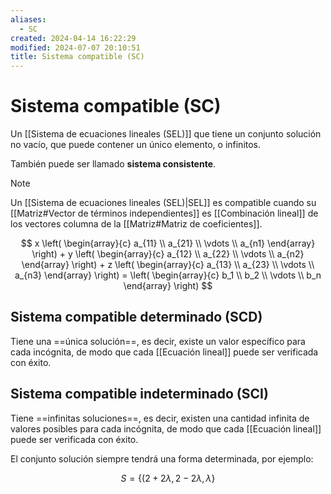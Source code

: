 ```yaml
---
aliases:
  - SC
created: 2024-04-14 16:22:29
modified: 2024-07-07 20:10:51
title: Sistema compatible (SC)
---
```


# Sistema compatible (SC)

Un [[Sistema de ecuaciones lineales (SEL)]] que tiene un conjunto solución no vacío, que puede contener un único elemento, o infinitos.

También puede ser llamado **sistema consistente**.

>[!note]
>Un [[Sistema de ecuaciones lineales (SEL)|SEL]] es compatible cuando su [[Matriz#Vector de términos independientes]] es [[Combinación lineal]] de los vectores columna de la [[Matriz#Matriz de coeficientes]].
>
>$$
>x \left( 
>    \begin{array}{c}
>        a_{11} \\
>        a_{21} \\
>        \vdots \\
>        a_{n1}
>    \end{array} 
>\right) +
>y \left( 
>    \begin{array}{c}
>        a_{12} \\
>        a_{22} \\
>        \vdots \\
>        a_{n2}
>    \end{array} 
>\right) +
>z \left( 
>    \begin{array}{c}
>        a_{13} \\
>        a_{23} \\
>        \vdots \\
>        a_{n3}
>    \end{array} 
>\right) =
>\left( 
>    \begin{array}{c}
>        b_1 \\
>        b_2 \\
>        \vdots \\
>        b_n
>    \end{array} 
>\right)
>$$

## Sistema compatible determinado (SCD)

Tiene una ==única solución==, es decir, existe un valor específico para cada incógnita, de modo que cada [[Ecuación lineal]] puede ser verificada con éxito.

## Sistema compatible indeterminado (SCI)

Tiene ==infinitas soluciones==, es decir, existen una cantidad infinita de valores posibles para cada incógnita, de modo que cada [[Ecuación lineal]] puede ser verificada con éxito.

El conjunto solución siempre tendrá una forma determinada, por ejemplo:

$$
S=\{(2+2\lambda, 2-2\lambda, \lambda\}
$$
